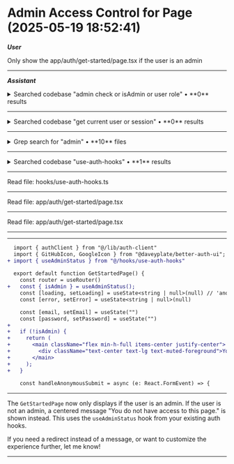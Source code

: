 <!-- Generated by SpecStory -->

# Admin Access Control for Page (2025-05-19 18:52:41)

_**User**_

Only show the app/auth/get-started/page.tsx if the user is an admin

---

_**Assistant**_

<details>
            <summary>Searched codebase "admin check or isAdmin or user role" • **0** results</summary>
        
No results found
</details>

---

<details>
            <summary>Searched codebase "get current user or session" • **0** results</summary>
        
No results found
</details>

---

<details>
            <summary>Grep search for "admin" • **10** files</summary>
        
| File | Line | Match |
|------|------|-------|
| `file:///stores/storage/Shared/Development/wilson/sipacate/middleware.ts` | L35 | `pathname.startsWith("/admin") ||` |
| `file:///stores/storage/Shared/Development/wilson/sipacate/middleware.ts` | L40 | `// For admin routes in production mode, verify admin role` |
| `file:///stores/storage/Shared/Development/wilson/sipacate/middleware.ts` | L42 | `const isAdminRoute = pathname.startsWith("/admin")` |
| `file:///stores/storage/Shared/Development/wilson/sipacate/middleware.ts` | L44 | `if (isAdminRoute && !isDevelopment && session?.user?.role !== "admin") {` |
| `file:///stores/storage/Shared/Development/wilson/sipacate/middleware.ts` | L45 | `// In production, only allow admin access to users with admin role` |
| `file:///stores/storage/Shared/Development/wilson/sipacate/middleware.ts` | L55 | `// Block access to dashboard, pricing, and admin routes for unverified users` |
| `file:///stores/storage/Shared/Development/wilson/sipacate/lib/auth.ts` | L4 | `import { admin, apiKey, anonymous, multiSession } from "better-auth/plugins"` |
| `file:///stores/storage/Shared/Development/wilson/sipacate/lib/auth.ts` | L51 | `// https://better-auth.vercel.app/docs/plugins/admin` |
| `file:///stores/storage/Shared/Development/wilson/sipacate/lib/auth.ts` | L52 | `admin(),` |
| `file:///stores/storage/Shared/Development/wilson/sipacate/lib/auth.ts` | L102 | `return fullUser.role === "admin"` |
| `file:///stores/storage/Shared/Development/wilson/sipacate/lib/auth-client.ts` | L2 | `import { adminClient, anonymousClient, multiSessionClient } from "better-auth/client/plugins"` |
| `file:///stores/storage/Shared/Development/wilson/sipacate/lib/auth-client.ts` | L6 | `// Extend the admin client with custom endpoints` |
| `file:///stores/storage/Shared/Development/wilson/sipacate/lib/auth-client.ts` | L7 | `const extendedAdminClient = () => {` |
| `file:///stores/storage/Shared/Development/wilson/sipacate/lib/auth-client.ts` | L8 | `const admin = adminClient()` |
| `file:///stores/storage/Shared/Development/wilson/sipacate/lib/auth-client.ts` | L11 | `...admin,` |
| `file:///stores/storage/Shared/Development/wilson/sipacate/lib/auth-client.ts` | L12 | `// Add custom admin endpoints` |
| `file:///stores/storage/Shared/Development/wilson/sipacate/lib/auth-client.ts` | L15 | `const response = await fetch(`/admin/api/subscriptions?userId=${userId}`)` |
| `file:///stores/storage/Shared/Development/wilson/sipacate/lib/auth-client.ts` | L27 | `// Organization admin endpoints` |
| `file:///stores/storage/Shared/Development/wilson/sipacate/lib/auth-client.ts` | L30 | `const response = await fetch(`/admin/api/organizations?limit=${limit}&offset=${offset}`)` |
| `file:///stores/storage/Shared/Development/wilson/sipacate/lib/auth-client.ts` | L57 | `extendedAdminClient(),` |
| `file:///stores/storage/Shared/Development/wilson/sipacate/scripts/create-admin-simple.ts` | Lundefined | `// Simple script to create an admin user` |
| `file:///stores/storage/Shared/Development/wilson/sipacate/scripts/create-admin-simple.ts` | L8 | `const EMAIL = "admin@example.com"` |
| `file:///stores/storage/Shared/Development/wilson/sipacate/scripts/create-admin-simple.ts` | L9 | `const PASSWORD = "adminpassword123"` |
| `file:///stores/storage/Shared/Development/wilson/sipacate/scripts/create-admin-simple.ts` | L13 | `console.log("Setting up admin user...")` |
| `file:///stores/storage/Shared/Development/wilson/sipacate/scripts/create-admin-simple.ts` | L19 | `// Check if admin user already exists` |
| `file:///stores/storage/Shared/Development/wilson/sipacate/scripts/create-admin-simple.ts` | L25 | `console.log("Admin user already exists")` |
| `file:///stores/storage/Shared/Development/wilson/sipacate/scripts/create-admin-simple.ts` | L27 | `// Update role to admin if needed` |
| `file:///stores/storage/Shared/Development/wilson/sipacate/scripts/create-admin-simple.ts` | L28 | `if (existingUser.role !== "admin") {` |
| `file:///stores/storage/Shared/Development/wilson/sipacate/scripts/create-admin-simple.ts` | L29 | `await db.update("users").set({ role: "admin" }).where(eq("users.email", EMAIL)).execute()` |
| `file:///stores/storage/Shared/Development/wilson/sipacate/scripts/create-admin-simple.ts` | L30 | `console.log("Updated user role to admin")` |
| `file:///stores/storage/Shared/Development/wilson/sipacate/scripts/create-admin-simple.ts` | L36 | `// Create user with admin role` |
| `file:///stores/storage/Shared/Development/wilson/sipacate/scripts/create-admin-simple.ts` | L41 | `name: "Admin User",` |
| `file:///stores/storage/Shared/Development/wilson/sipacate/scripts/create-admin-simple.ts` | L44 | `role: "admin",` |
| `file:///stores/storage/Shared/Development/wilson/sipacate/scripts/create-admin-simple.ts` | L50 | `console.log("Created admin user with email:", EMAIL)` |
| `file:///stores/storage/Shared/Development/wilson/sipacate/scripts/create-admin-simple.ts` | L54 | `console.log("Admin setup complete!")` |
| `file:///stores/storage/Shared/Development/wilson/sipacate/scripts/create-admin-simple.ts` | L56 | `console.error("Error setting up admin user:", error)` |
| `file:///stores/storage/Shared/Development/wilson/sipacate/hooks/use-auth-hooks.ts` | L18 | `* Custom hook to check admin status and impersonation state` |
| `file:///stores/storage/Shared/Development/wilson/sipacate/hooks/use-auth-hooks.ts` | L19 | `* @returns Object containing isAdmin and isImpersonating states` |
| `file:///stores/storage/Shared/Development/wilson/sipacate/hooks/use-auth-hooks.ts` | L21 | `export const useAdminStatus = () => {` |
| `file:///stores/storage/Shared/Development/wilson/sipacate/hooks/use-auth-hooks.ts` | L24 | `const [isAdmin, setIsAdmin] = useState(false)` |
| `file:///stores/storage/Shared/Development/wilson/sipacate/hooks/use-auth-hooks.ts` | L43 | `const checkAdminStatus = async () => {` |
| `file:///stores/storage/Shared/Development/wilson/sipacate/hooks/use-auth-hooks.ts` | L45 | `const response = session?.user?.role === "admin"` |
| `file:///stores/storage/Shared/Development/wilson/sipacate/hooks/use-auth-hooks.ts` | L46 | `setIsAdmin(response)` |
| `file:///stores/storage/Shared/Development/wilson/sipacate/hooks/use-auth-hooks.ts` | L48 | `console.error("Error checking admin permissions", error)` |
| `file:///stores/storage/Shared/Development/wilson/sipacate/hooks/use-auth-hooks.ts` | L49 | `setIsAdmin(false)` |
| `file:///stores/storage/Shared/Development/wilson/sipacate/hooks/use-auth-hooks.ts` | L55 | `checkAdminStatus()` |
| `file:///stores/storage/Shared/Development/wilson/sipacate/hooks/use-auth-hooks.ts` | L62 | `await authClient.admin.stopImpersonating();` |
| `file:///stores/storage/Shared/Development/wilson/sipacate/hooks/use-auth-hooks.ts` | L63 | `window.location.href = '/admin'` |
| `file:///stores/storage/Shared/Development/wilson/sipacate/hooks/use-auth-hooks.ts` | L73 | `return { isAdmin, isImpersonating, stopImpersonation }` |
| `file:///stores/storage/Shared/Development/wilson/sipacate/scripts/admin-sql-generator.ts` | L6 | `const adminEmail = "admin@example.com"` |
| `file:///stores/storage/Shared/Development/wilson/sipacate/scripts/admin-sql-generator.ts` | L7 | `const adminPassword = "adminpassword123"` |
| `file:///stores/storage/Shared/Development/wilson/sipacate/scripts/admin-sql-generator.ts` | L12 | `const hashedPassword = await hash(adminPassword)` |
| `file:///stores/storage/Shared/Development/wilson/sipacate/scripts/admin-sql-generator.ts` | L15 | `console.log(`-- SQL commands to create/update admin user`)` |
| `file:///stores/storage/Shared/Development/wilson/sipacate/scripts/admin-sql-generator.ts` | L16 | `console.log(`-- Admin email: ${adminEmail}`)` |
| `file:///stores/storage/Shared/Development/wilson/sipacate/scripts/admin-sql-generator.ts` | L17 | `console.log(`-- Admin password: ${adminPassword}`)` |
| `file:///stores/storage/Shared/Development/wilson/sipacate/scripts/admin-sql-generator.ts` | L22 | `// SQL to update existing user to admin` |
| `file:///stores/storage/Shared/Development/wilson/sipacate/scripts/admin-sql-generator.ts` | L23 | `console.log(`-- Option 1: Update existing user to admin (if user exists)`)` |
| `file:///stores/storage/Shared/Development/wilson/sipacate/scripts/admin-sql-generator.ts` | L24 | `console.log(`UPDATE users SET role = 'admin', emailVerified = '${now}' WHERE email = '${adminEmail}';`)` |
| `file:///stores/storage/Shared/Development/wilson/sipacate/scripts/admin-sql-generator.ts` | L27 | `// SQL to create new admin user` |
| `file:///stores/storage/Shared/Development/wilson/sipacate/scripts/admin-sql-generator.ts` | L28 | `console.log(`-- Option 2: Create new admin user (if user doesn't exist)`)` |
| `file:///stores/storage/Shared/Development/wilson/sipacate/scripts/admin-sql-generator.ts` | L32 | `console.log(`  'Admin User',`)` |
| `file:///stores/storage/Shared/Development/wilson/sipacate/scripts/admin-sql-generator.ts` | L33 | `console.log(`  '${adminEmail}',`)` |
| `file:///stores/storage/Shared/Development/wilson/sipacate/scripts/admin-sql-generator.ts` | L35 | `console.log(`  'admin',`)` |
| `file:///stores/storage/Shared/Development/wilson/sipacate/scripts/admin-sql-generator.ts` | L44 | `console.log(`-- Option 3: Create a test organization and add admin as owner`)` |
| `file:///stores/storage/Shared/Development/wilson/sipacate/scripts/admin-sql-generator.ts` | L55 | `// SQL to add admin as organization owner` |
| `file:///stores/storage/Shared/Development/wilson/sipacate/scripts/admin-sql-generator.ts` | L57 | `console.log(`-- Add admin as organization owner (run after creating org)`)` |
| `file:///stores/storage/Shared/Development/wilson/sipacate/scripts/create-admin.ts` | L3 | `console.log("Creating admin user...")` |
| `file:///stores/storage/Shared/Development/wilson/sipacate/scripts/create-admin.ts` | L6 | `// Check if admin user exists` |
| `file:///stores/storage/Shared/Development/wilson/sipacate/scripts/create-admin.ts` | L7 | `const adminUser = await auth.getUser({ email: "admin@example.com" })` |
| `file:///stores/storage/Shared/Development/wilson/sipacate/scripts/create-admin.ts` | L9 | `if (adminUser) {` |
| `file:///stores/storage/Shared/Development/wilson/sipacate/scripts/create-admin.ts` | L10 | `console.log("Admin user already exists")` |
| `file:///stores/storage/Shared/Development/wilson/sipacate/scripts/create-admin.ts` | L12 | `// Ensure the user has admin role` |
| `file:///stores/storage/Shared/Development/wilson/sipacate/scripts/create-admin.ts` | L13 | `if (adminUser.role !== "admin") {` |
| `file:///stores/storage/Shared/Development/wilson/sipacate/scripts/create-admin.ts` | L14 | `// Update the user role to admin` |
| `file:///stores/storage/Shared/Development/wilson/sipacate/scripts/create-admin.ts` | L17 | `.set({ role: "admin" })` |
| `file:///stores/storage/Shared/Development/wilson/sipacate/scripts/create-admin.ts` | L18 | `.where(auth.database.schema.users.id.eq(adminUser.id))` |
| `file:///stores/storage/Shared/Development/wilson/sipacate/scripts/create-admin.ts` | L21 | `console.log("Updated user role to admin")` |
| `file:///stores/storage/Shared/Development/wilson/sipacate/scripts/create-admin.ts` | L24 | `// Create a new admin user` |
| `file:///stores/storage/Shared/Development/wilson/sipacate/scripts/create-admin.ts` | L26 | `email: "admin@example.com",` |
| `file:///stores/storage/Shared/Development/wilson/sipacate/scripts/create-admin.ts` | L27 | `password: "adminpassword123",` |
| `file:///stores/storage/Shared/Development/wilson/sipacate/scripts/create-admin.ts` | L28 | `name: "Admin User",` |
| `file:///stores/storage/Shared/Development/wilson/sipacate/scripts/create-admin.ts` | L29 | `role: "admin",` |
| `file:///stores/storage/Shared/Development/wilson/sipacate/scripts/create-admin.ts` | L33 | `console.log("Admin user created:", {` |
| `file:///stores/storage/Shared/Development/wilson/sipacate/scripts/create-admin.ts` | L35 | `email: "admin@example.com",` |
| `file:///stores/storage/Shared/Development/wilson/sipacate/scripts/create-admin.ts` | L36 | `password: "adminpassword123"` |
| `file:///stores/storage/Shared/Development/wilson/sipacate/scripts/seed-admin.ts` | L9 | `console.log("Creating admin user and test organization...")` |
| `file:///stores/storage/Shared/Development/wilson/sipacate/scripts/seed-admin.ts` | L16 | `// Check if admin user exists` |
| `file:///stores/storage/Shared/Development/wilson/sipacate/components/header.tsx` | L5 | `import { useAdminStatus, useSession } from "@/hooks/use-auth-hooks"` |
| `file:///stores/storage/Shared/Development/wilson/sipacate/components/header.tsx` | L17 | `const { isAdmin, isImpersonating } = useAdminStatus()` |
| `file:///stores/storage/Shared/Development/wilson/sipacate/components/header.tsx` | L20 | `const isManager = session?.user?.role === "manager" || session?.user?.role === "mgr" || isAdmin` |
| `file:///stores/storage/Shared/Development/wilson/sipacate/components/header.tsx` | L69 | `{isAdmin && (` |
| `file:///stores/storage/Shared/Development/wilson/sipacate/components/header.tsx` | L70 | `<Link href="/admin" className="text-sm font-medium">` |
| `file:///stores/storage/Shared/Development/wilson/sipacate/components/header.tsx` | L71 | `Admin` |
| `file:///stores/storage/Shared/Development/wilson/sipacate/app/dashboard/page.tsx` | L5 | `import { useSession, useAdminStatus } from "@/hooks/use-auth-hooks"` |
| `file:///stores/storage/Shared/Development/wilson/sipacate/app/dashboard/page.tsx` | L17 | `const { isAdmin, isImpersonating } = useAdminStatus()` |
| `file:///stores/storage/Shared/Development/wilson/sipacate/app/dashboard/page.tsx` | L18 | `const isManager = session?.user?.role === "manager" || session?.user?.role === "mgr" || isAdmin` |
| `file:///stores/storage/Shared/Development/wilson/sipacate/app/dashboard/page.tsx` | L22 | `await authClient.admin.stopImpersonating()` |
| `file:///stores/storage/Shared/Development/wilson/sipacate/app/dashboard/page.tsx` | L24 | `window.location.href = "/admin" // Redirect back to admin` |
| `file:///stores/storage/Shared/Development/wilson/sipacate/app/dashboard/page.tsx` | L53 | `{isAdmin && !isImpersonating && (` |
| `file:///stores/storage/Shared/Development/wilson/sipacate/app/dashboard/page.tsx` | L58 | `<h3 className="font-semibold">Admin Access</h3>` |
| `file:///stores/storage/Shared/Development/wilson/sipacate/app/dashboard/page.tsx` | L61 | `<Link href="/admin">` |
| `file:///stores/storage/Shared/Development/wilson/sipacate/app/dashboard/page.tsx` | L62 | `Admin Dashboard` |
| `file:///stores/storage/Shared/Development/wilson/sipacate/app/dashboard/page.tsx` | L69 | `{/* For admins, show the components separately. For non-admins, show the combined view */}` |
| `file:///stores/storage/Shared/Development/wilson/sipacate/app/dashboard/page.tsx` | L70 | `{isAdmin ? (` |
| `file:///stores/storage/Shared/Development/wilson/sipacate/app/dashboard/page.tsx` | L81 | `{/* API Key Management - Link to dedicated page for admins and managers */}` |

</details>

---

<details>
            <summary>Searched codebase "use-auth-hooks" • **1** results</summary>
        
| File |
|------|
| `undefined` |

</details>

---

Read file: hooks/use-auth-hooks.ts

---

Read file: app/auth/get-started/page.tsx

---

Read file: app/auth/get-started/page.tsx

---



---

```diff
  import { authClient } from "@/lib/auth-client"
  import { GitHubIcon, GoogleIcon } from "@daveyplate/better-auth-ui"; // Assuming these exist
+ import { useAdminStatus } from "@/hooks/use-auth-hooks"
  
  export default function GetStartedPage() {
    const router = useRouter()
+   const { isAdmin } = useAdminStatus();
    const [loading, setLoading] = useState<string | null>(null) // 'anonymous', 'social', 'email'
    const [error, setError] = useState<string | null>(null)
```

```diff
    const [email, setEmail] = useState("")
    const [password, setPassword] = useState("")
+ 
+   if (!isAdmin) {
+     return (
+       <main className="flex min-h-full items-center justify-center">
+         <div className="text-center text-lg text-muted-foreground">You do not have access to this page.</div>
+       </main>
+     );
+   }
  
    const handleAnonymousSubmit = async (e: React.FormEvent) => {
```

---

The `GetStartedPage` now only displays if the user is an admin. If the user is not an admin, a centered message "You do not have access to this page." is shown instead. This uses the `useAdminStatus` hook from your existing auth hooks.

If you need a redirect instead of a message, or want to customize the experience further, let me know!

---

